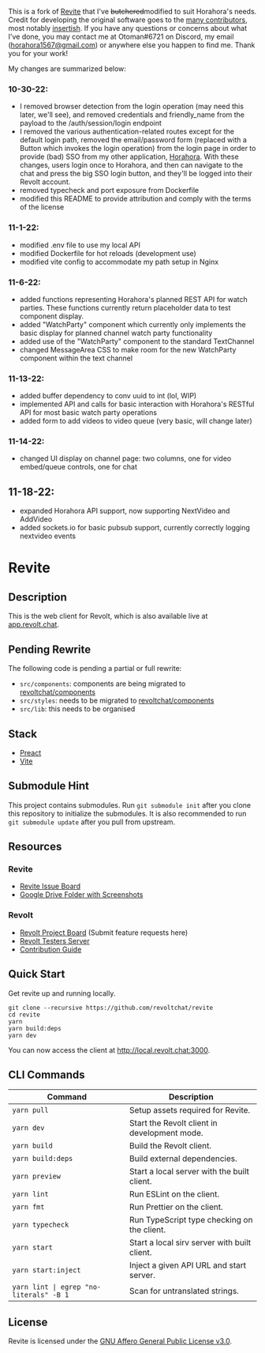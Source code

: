 This is a fork of [Revite](https://github.com/revoltchat/revite) that I've ~~butchered~~modified to suit Horahora's needs. Credit for developing the original software goes to the [many contributors](https://github.com/revoltchat/revite/graphs/contributors), most notably [insertish](https://github.com/insertish). If you have any questions or concerns about what I've done, you may contact me at Otoman#6721 on Discord, my email (horahora1567@gmail.com) or anywhere else you happen to find me. Thank you for your work!

My changes are summarized below:

### 10-30-22:
- I removed browser detection from the login operation (may need this later, we'll see), and removed credentials and friendly_name from the payload to the /auth/session/login endpoint
- I removed the various authentication-related routes except for the default login path, removed the email/password form (replaced with a Button which invokes the login operation) from the login page in order to provide (bad) SSO from my other application, [Horahora](https://github.com/horahoradev/horahora). With these changes, users login once to Horahora, and then can navigate to the chat and press the big SSO login button, and they'll be logged into their Revolt account.
- removed typecheck and port exposure from Dockerfile
- modified this README to provide attribution and comply with the terms of the license

### 11-1-22:
- modified .env file to use my local API
- modified Dockerfile for hot reloads (development use)
- modified vite config to accommodate my path setup in Nginx

### 11-6-22:
- added functions representing Horahora's planned REST API for watch parties. These functions currently return placeholder data to test component display.
- added "WatchParty" component which currently only implements the basic display for planned channel watch party functionality
- added use of the "WatchParty" component to the standard TextChannel
- changed MessageArea CSS to make room for the new WatchParty component within the text channel

### 11-13-22:
- added buffer dependency to conv uuid to int (lol, WIP)
- implemented API and calls for basic interaction with Horahora's RESTful API for most basic watch party operations
- added form to add videos to video queue (very basic, will change later)

### 11-14-22:
- changed UI display on channel page: two columns, one for video embed/queue controls, one for chat

## 11-18-22:
- expanded Horahora API support, now supporting NextVideo and AddVideo
- added sockets.io for basic pubsub support, currently correctly logging nextvideo events

# Revite

## Description

This is the web client for Revolt, which is also available live at [app.revolt.chat](https://app.revolt.chat).

## Pending Rewrite

The following code is pending a partial or full rewrite:

-   `src/components`: components are being migrated to [revoltchat/components](https://github.com/revoltchat/components)
-   `src/styles`: needs to be migrated to [revoltchat/components](https://github.com/revoltchat/components)
-   `src/lib`: this needs to be organised

## Stack

-   [Preact](https://preactjs.com/)
-   [Vite](https://vitejs.dev/)

## Submodule Hint

This project contains submodules. Run `git submodule init` after you clone this repository to initialize the submodules.
It is also recommended to run `git submodule update` after you pull from upstream.

## Resources

### Revite

-   [Revite Issue Board](https://github.com/revoltchat/revite/issues)
-   [Google Drive Folder with Screenshots](https://drive.google.com/drive/folders/1Ckhl7_9OTTaKzyisrWHzZw1hHj55JwhD)

### Revolt

-   [Revolt Project Board](https://github.com/revoltchat/revolt/discussions) (Submit feature requests here)
-   [Revolt Testers Server](https://app.revolt.chat/invite/Testers)
-   [Contribution Guide](https://developers.revolt.chat/contributing)

## Quick Start

Get revite up and running locally.

```
git clone --recursive https://github.com/revoltchat/revite
cd revite
yarn
yarn build:deps
yarn dev
```

You can now access the client at http://local.revolt.chat:3000.

## CLI Commands

| Command                                 | Description                                  |
| --------------------------------------- | -------------------------------------------- |
| `yarn pull`                             | Setup assets required for Revite.            |
| `yarn dev`                              | Start the Revolt client in development mode. |
| `yarn build`                            | Build the Revolt client.                     |
| `yarn build:deps`                       | Build external dependencies.                 |
| `yarn preview`                          | Start a local server with the built client.  |
| `yarn lint`                             | Run ESLint on the client.                    |
| `yarn fmt`                              | Run Prettier on the client.                  |
| `yarn typecheck`                        | Run TypeScript type checking on the client.  |
| `yarn start`                            | Start a local sirv server with built client. |
| `yarn start:inject`                     | Inject a given API URL and start server.     |
| `yarn lint \| egrep "no-literals" -B 1` | Scan for untranslated strings.               |

## License

Revite is licensed under the [GNU Affero General Public License v3.0](https://github.com/revoltchat/revite/blob/master/LICENSE).
